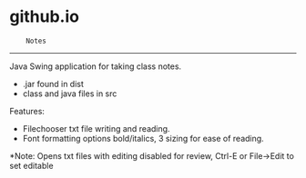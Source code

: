 # github.io

        Notes
***************************

Java Swing application for taking class notes.
- .jar found in dist
- class and java files in src

Features:
- Filechooser txt file writing and reading. 
- Font formatting options bold/italics, 3 sizing for ease of reading.

*Note:
Opens txt files with editing disabled for review, Ctrl-E or File->Edit to set editable

